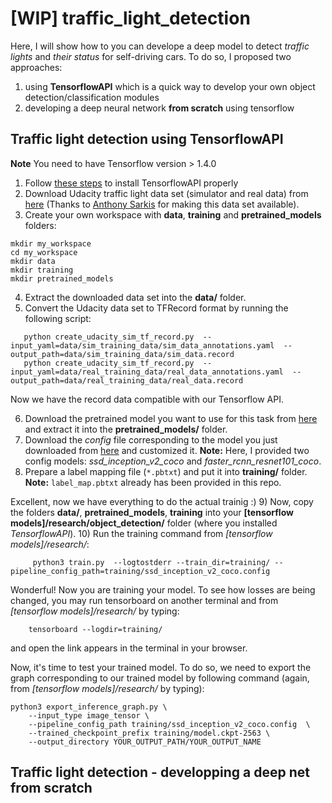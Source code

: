 # [WIP] traffic_light_detection
Here,  I will show how to you can develope a deep model to detect *traffic lights* and *their status* for self-driving cars. To do so, I proposed two approaches:
1) using **TensorflowAPI** which is a quick way to develop your own object detection/classification modules
2) developing a deep neural network **from scratch** using tensorflow

## Traffic light detection using TensorflowAPI
**Note** You need to have Tensorflow version > 1.4.0

1) Follow [these steps](https://github.com/tensorflow/models/blob/3f78f4cfd21c786c62bf321c07830071027ebb5e/research/object_detection/g3doc/installation.md) to install TensorflowAPI properly
2)  Download Udacity traffic light data set (simulator and real data) from [here](https://drive.google.com/file/d/0B-Eiyn-CUQtxdUZWMkFfQzdObUE/view) (Thanks to [Anthony Sarkis](https://medium.com/@anthony_sarkis) for making this data set available).
3) Create your own workspace with **data**, **training** and **pretrained_models** folders:
```
mkdir my_workspace
cd my_workspace
mkdir data
mkdir training
mkdir pretrained_models
```
4) Extract the downloaded data set into the **data/** folder.
5) Convert the Udacity data set to TFRecord format by running the following script:
```
   python create_udacity_sim_tf_record.py  --input_yaml=data/sim_training_data/sim_data_annotations.yaml  --output_path=data/sim_training_data/sim_data.record
   python create_udacity_sim_tf_record.py  --input_yaml=data/real_training_data/real_data_annotations.yaml  --output_path=data/real_training_data/real_data.record
```
Now we have the record data compatible with our Tensorflow API.

6) Download the pretrained model you want to use for this task from [here](https://github.com/tensorflow/models/blob/master/research/object_detection/g3doc/detection_model_zoo.md) and extract it into the **pretrained_models/** folder.
7) Download the *config* file corresponding to the model you just downloaded from [here](https://github.com/tensorflow/models/tree/3f78f4cfd21c786c62bf321c07830071027ebb5e/research/object_detection/samples/configs) and customized it. **Note:** Here, I provided two config models: *ssd_inception_v2_coco* and *faster_rcnn_resnet101_coco*.
8) Prepare a label mapping file (`*.pbtxt`) and put it into **training/** folder. **Note:** `label_map.pbtxt` already has been provided in this repo.

Excellent, now we have everything to do the actual trainig :)
9) Now, copy the folders **data/**, **pretrained_models**, **training** into your **[tensorflow models]/research/object_detection/** folder (where you installed *TensorflowAPI*).
10) Run the training command from *[tensorflow models]/research/*:
```
     python3 train.py  --logtostderr --train_dir=training/ --pipeline_config_path=training/ssd_inception_v2_coco.config
```

Wonderful! Now you are training your model. To see how losses are being changed, you may run tensorboard on another terminal and  from *[tensorflow models]/research/* by typing:
```
    tensorboard --logdir=training/
```
and open the link appears in the terminal in your browser.

Now, it's time to test your trained model. To do so, we need to export the graph corresponding to our trained model by following command (again, from *[tensorflow models]/research/* by typing):
```
python3 export_inference_graph.py \
    --input_type image_tensor \
    --pipeline_config_path training/ssd_inception_v2_coco.config  \
    --trained_checkpoint_prefix training/model.ckpt-2563 \    
    --output_directory YOUR_OUTPUT_PATH/YOUR_OUTPUT_NAME
```




## Traffic light detection - developping  a deep net from scratch

